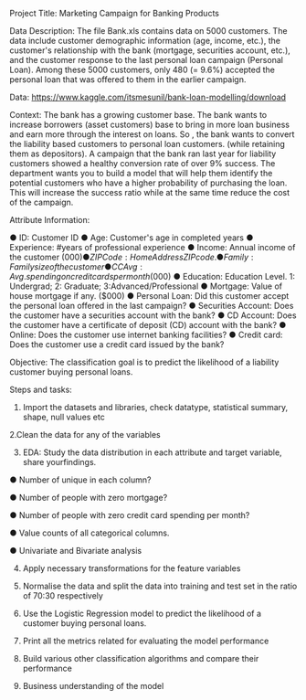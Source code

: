 Project Title: Marketing Campaign for Banking Products

Data Description:
The file Bank.xls contains data on 5000 customers. The data include customer
demographic information (age, income, etc.), the customer's relationship with the bank
(mortgage, securities account, etc.), and the customer response to the last personal
loan campaign (Personal Loan).
Among these 5000 customers, only 480 (= 9.6%) accepted the personal loan that was
offered to them in the earlier campaign.

Data: https://www.kaggle.com/itsmesunil/bank-loan-modelling/download

Context:
The bank has a growing customer base. The bank wants to increase borrowers (asset
customers) base to bring in more loan business and earn more through the interest on
loans. So , the bank wants to convert the liability based customers to personal loan
customers. (while retaining them as depositors). A campaign that the bank ran last year
for liability customers showed a healthy conversion rate of over 9% success. The
department wants you to build a model that will help them identify the potential
customers who have a higher probability of purchasing the loan. This will increase the
success ratio while at the same time reduce the cost of the campaign.

Attribute Information:

 ● ID: Customer ID
 ● Age: Customer's age in completed years
 ● Experience: #years of professional experience
 ● Income: Annual income of the customer ($000)
 ● ZIP Code: Home Address ZIP code.
 ● Family: Family size of the customer
 ● CCAvg: Avg. spending on credit cards per month ($000)
 ● Education: Education Level. 1: Undergrad; 2: Graduate; 3:Advanced/Professional
 ● Mortgage: Value of house mortgage if any. ($000)
 ● Personal Loan: Did this customer accept the personal loan offered in the last
                  campaign?
 ● Securities Account: Does the customer have a securities account with the bank?
 ● CD Account: Does the customer have a certificate of deposit (CD) account with
               the bank?
 ● Online: Does the customer use internet banking facilities?
 ● Credit card: Does the customer use a credit card issued by the bank?

Objective:
The classification goal is to predict the likelihood of a liability customer buying personal
loans.

Steps and tasks:
1. Import the datasets and libraries, check datatype, statistical summary,
   shape, null values etc

2.Clean the data for any of the variables

3. EDA: Study the data distribution in each attribute and target variable,
    share yourfindings.

 ● Number of unique in each column?

 ● Number of people with zero mortgage?

 ● Number of people with zero credit card spending per month?

 ● Value counts of all categorical columns.

 ● Univariate and Bivariate analysis

4. Apply necessary transformations for the feature variables

5. Normalise the data and split the data into training and test set in the 
   ratio of 70:30 respectively

6. Use the Logistic Regression model to predict the likelihood of a customer 
   buying personal loans.

7. Print all the metrics related for evaluating the model performance

8. Build various other classification algorithms and compare their performance

9. Business understanding of the model

